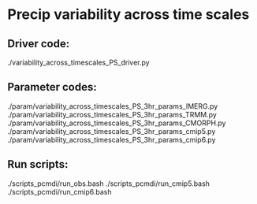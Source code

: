 # Precip variability across time scales

## Driver code:
./variability_across_timescales_PS_driver.py

## Parameter codes:
./param/variability_across_timescales_PS_3hr_params_IMERG.py
./param/variability_across_timescales_PS_3hr_params_TRMM.py
./param/variability_across_timescales_PS_3hr_params_CMORPH.py
./param/variability_across_timescales_PS_3hr_params_cmip5.py
./param/variability_across_timescales_PS_3hr_params_cmip6.py

## Run scripts:
./scripts_pcmdi/run_obs.bash
./scripts_pcmdi/run_cmip5.bash
./scripts_pcmdi/run_cmip6.bash
